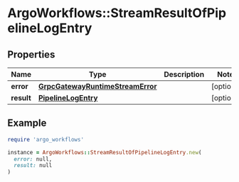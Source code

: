 # ArgoWorkflows::StreamResultOfPipelineLogEntry

## Properties

| Name | Type | Description | Notes |
| ---- | ---- | ----------- | ----- |
| **error** | [**GrpcGatewayRuntimeStreamError**](GrpcGatewayRuntimeStreamError.md) |  | [optional] |
| **result** | [**PipelineLogEntry**](PipelineLogEntry.md) |  | [optional] |

## Example

```ruby
require 'argo_workflows'

instance = ArgoWorkflows::StreamResultOfPipelineLogEntry.new(
  error: null,
  result: null
)
```

